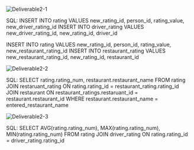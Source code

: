 
![Deliverable2-1](https://user-images.githubusercontent.com/48448364/99917466-7b6c7780-2cde-11eb-93f8-8880f195d538.png)

SQL: 
INSERT INTO rating
VALUES new_rating_id, person_id, rating_value, new_driver_rating_id
INSERT INTO driver_rating
VALUES new_driver_rating_id, new_rating_id, driver_id


INSERT INTO rating
VALUES new_rating_id, person_id, rating_value, new_restaurant_rating_id
INSERT INTO restaurant_rating
VALUES new_restaurant_rating_id, new_rating_id, restaurant_id




![Deliverable2-2](https://user-images.githubusercontent.com/48448364/99917467-7b6c7780-2cde-11eb-8fff-737e9c9663d4.png)

SQL:
SELECT rating.rating_num, restaurant.restaurant_name
FROM rating
JOIN restaruant_rating
ON rating.rating_id = restaurant_rating.rating_id
JOIN restaurant
ON restaurant_ratings.restaruant_id = restaurant.restaurant_id
WHERE restaurant.restaurant_name = entered_restaurant_name




![Deliverable2-3](https://user-images.githubusercontent.com/48448364/99917465-7b6c7780-2cde-11eb-80fe-e26055afca14.png)

SQL:
SELECT AVG(rating.rating_num), MAX(rating.rating_num), MIN(rating.rating_num)
FROM rating
JOIN driver_rating
ON rating.rating_id = driver_rating.rating_id

